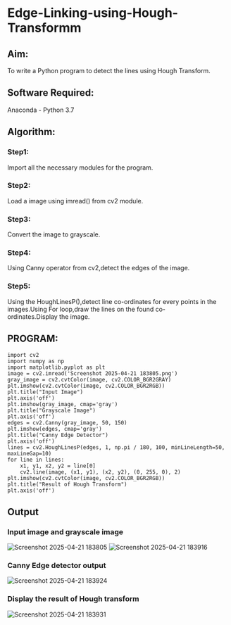 # Edge-Linking-using-Hough-Transformm
## Aim:
To write a Python program to detect the lines using Hough Transform.

## Software Required:
Anaconda - Python 3.7

## Algorithm:
### Step1:

Import all the necessary modules for the program.
### Step2:

Load a image using imread() from cv2 module.
### Step3:

Convert the image to grayscale.
### Step4:

Using Canny operator from cv2,detect the edges of the image.
### Step5:

Using the HoughLinesP(),detect line co-ordinates for every points in the images.Using For loop,draw the lines on the found co-ordinates.Display the image.
## PROGRAM:
```
import cv2
import numpy as np
import matplotlib.pyplot as plt
image = cv2.imread('Screenshot 2025-04-21 183805.png')
gray_image = cv2.cvtColor(image, cv2.COLOR_BGR2GRAY)
plt.imshow(cv2.cvtColor(image, cv2.COLOR_BGR2RGB))
plt.title("Input Image")
plt.axis('off')
plt.imshow(gray_image, cmap='gray')
plt.title("Grayscale Image")
plt.axis('off')
edges = cv2.Canny(gray_image, 50, 150)
plt.imshow(edges, cmap='gray')
plt.title("Canny Edge Detector")
plt.axis('off')
lines = cv2.HoughLinesP(edges, 1, np.pi / 180, 100, minLineLength=50, maxLineGap=10)
for line in lines:
    x1, y1, x2, y2 = line[0]  
    cv2.line(image, (x1, y1), (x2, y2), (0, 255, 0), 2)
plt.imshow(cv2.cvtColor(image, cv2.COLOR_BGR2RGB))  
plt.title("Result of Hough Transform")
plt.axis('off')
```
## Output

### Input image and grayscale image

![Screenshot 2025-04-21 183805](https://github.com/user-attachments/assets/00905d39-3b31-4692-b268-41c67d77ca56)
![Screenshot 2025-04-21 183916](https://github.com/user-attachments/assets/7258a312-7cca-4a3f-ab9a-4b5ed4681131)


### Canny Edge detector output
![Screenshot 2025-04-21 183924](https://github.com/user-attachments/assets/b79e9364-4ef5-47da-8386-1e0c08d97c46)


### Display the result of Hough transform
![Screenshot 2025-04-21 183931](https://github.com/user-attachments/assets/75e58748-ca9f-41d5-8005-89dd2bf663ad)


